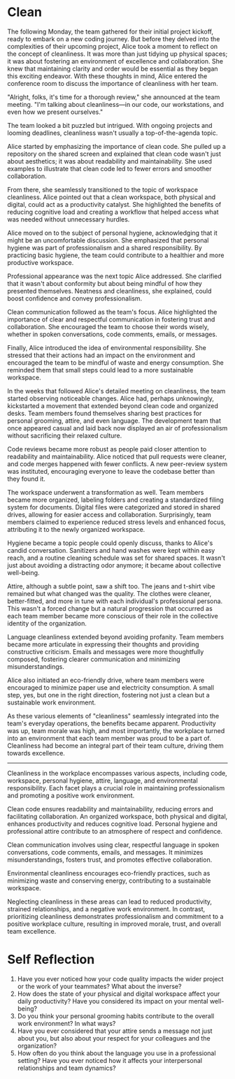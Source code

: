 # Clean

The following Monday, the team gathered for their initial project kickoff, ready to embark on a new coding journey. But before they delved into the complexities of their upcoming project, Alice took a moment to reflect on the concept of cleanliness. It was more than just tidying up physical spaces; it was about fostering an environment of excellence and collaboration. She knew that maintaining clarity and order would be essential as they began this exciting endeavor. With these thoughts in mind, Alice entered the conference room to discuss the importance of cleanliness with her team.

"Alright, folks, it's time for a thorough review," she announced at the team meeting. "I'm talking about cleanliness—in our code, our workstations, and even how we present ourselves."

The team looked a bit puzzled but intrigued. With ongoing projects and looming deadlines, cleanliness wasn't usually a top-of-the-agenda topic.

Alice started by emphasizing the importance of clean code. She pulled up a repository on the shared screen and explained that clean code wasn't just about aesthetics; it was about readability and maintainability. She used examples to illustrate that clean code led to fewer errors and smoother collaboration.

From there, she seamlessly transitioned to the topic of workspace cleanliness. Alice pointed out that a clean workspace, both physical and digital, could act as a productivity catalyst. She highlighted the benefits of reducing cognitive load and creating a workflow that helped access what was needed without unnecessary hurdles.

Alice moved on to the subject of personal hygiene, acknowledging that it might be an uncomfortable discussion. She emphasized that personal hygiene was part of professionalism and a shared responsibility. By practicing basic hygiene, the team could contribute to a healthier and more productive workspace.

Professional appearance was the next topic Alice addressed. She clarified that it wasn't about conformity but about being mindful of how they presented themselves. Neatness and cleanliness, she explained, could boost confidence and convey professionalism.

Clean communication followed as the team's focus. Alice highlighted the importance of clear and respectful communication in fostering trust and collaboration. She encouraged the team to choose their words wisely, whether in spoken conversations, code comments, emails, or messages.

Finally, Alice introduced the idea of environmental responsibility. She stressed that their actions had an impact on the environment and encouraged the team to be mindful of waste and energy consumption. She reminded them that small steps could lead to a more sustainable workspace.

In the weeks that followed Alice's detailed meeting on cleanliness, the team started observing noticeable changes. Alice had, perhaps unknowingly, kickstarted a movement that extended beyond clean code and organized desks. Team members found themselves sharing best practices for personal grooming, attire, and even language. The development team that once appeared casual and laid back now displayed an air of professionalism without sacrificing their relaxed culture.

Code reviews became more robust as people paid closer attention to readability and maintainability. Alice noticed that pull requests were cleaner, and code merges happened with fewer conflicts. A new peer-review system was instituted, encouraging everyone to leave the codebase better than they found it.

The workspace underwent a transformation as well. Team members became more organized, labeling folders and creating a standardized filing system for documents. Digital files were categorized and stored in shared drives, allowing for easier access and collaboration. Surprisingly, team members claimed to experience reduced stress levels and enhanced focus, attributing it to the newly organized workspace.

Hygiene became a topic people could openly discuss, thanks to Alice's candid conversation. Sanitizers and hand washes were kept within easy reach, and a routine cleaning schedule was set for shared spaces. It wasn't just about avoiding a distracting odor anymore; it became about collective well-being.

Attire, although a subtle point, saw a shift too. The jeans and t-shirt vibe remained but what changed was the quality. The clothes were cleaner, better-fitted, and more in tune with each individual's professional persona. This wasn't a forced change but a natural progression that occurred as each team member became more conscious of their role in the collective identity of the organization.

Language cleanliness extended beyond avoiding profanity. Team members became more articulate in expressing their thoughts and providing constructive criticism. Emails and messages were more thoughtfully composed, fostering clearer communication and minimizing misunderstandings.

Alice also initiated an eco-friendly drive, where team members were encouraged to minimize paper use and electricity consumption. A small step, yes, but one in the right direction, fostering not just a clean but a sustainable work environment.

As these various elements of "cleanliness" seamlessly integrated into the team's everyday operations, the benefits became apparent. Productivity was up, team morale was high, and most importantly, the workplace turned into an environment that each team member was proud to be a part of. Cleanliness had become an integral part of their team culture, driving them towards excellence.

---

Cleanliness in the workplace encompasses various aspects, including code, workspace, personal hygiene, attire, language, and environmental responsibility. Each facet plays a crucial role in maintaining professionalism and promoting a positive work environment.

Clean code ensures readability and maintainability, reducing errors and facilitating collaboration. An organized workspace, both physical and digital, enhances productivity and reduces cognitive load. Personal hygiene and professional attire contribute to an atmosphere of respect and confidence.

Clean communication involves using clear, respectful language in spoken conversations, code comments, emails, and messages. It minimizes misunderstandings, fosters trust, and promotes effective collaboration.

Environmental cleanliness encourages eco-friendly practices, such as minimizing waste and conserving energy, contributing to a sustainable workspace.

Neglecting cleanliness in these areas can lead to reduced productivity, strained relationships, and a negative work environment. In contrast, prioritizing cleanliness demonstrates professionalism and commitment to a positive workplace culture, resulting in improved morale, trust, and overall team excellence.

# Self Reflection

1. Have you ever noticed how your code quality impacts the wider project or the work of your teammates? What about the inverse?
2. How does the state of your physical and digital workspace affect your daily productivity? Have you considered its impact on your mental well-being?
3. Do you think your personal grooming habits contribute to the overall work environment? In what ways?
4. Have you ever considered that your attire sends a message not just about you, but also about your respect for your colleagues and the organization?
5. How often do you think about the language you use in a professional setting? Have you ever noticed how it affects your interpersonal relationships and team dynamics?
